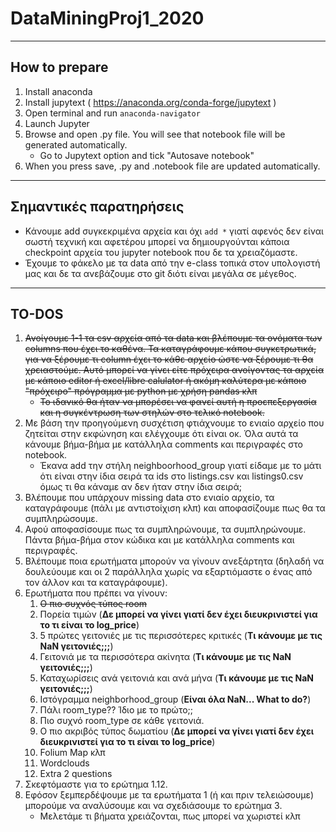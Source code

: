 # DataMiningProj1_2020
------

## How to prepare

1. Install anaconda
2. Install jupytext ( https://anaconda.org/conda-forge/jupytext )
3. Open terminal and run `anaconda-navigator`
4. Launch Jupyter
5. Browse and open .py file. You will see that notebook file will be generated automatically.
    - Go to Jupytext option and tick "Autosave notebook"
6. When you press save, .py and .notebook file are updated automatically.

------

## Σημαντικές παρατηρήσεις

- Κάνουμε add συγκεκριμένα αρχεία και όχι `add *` γιατί αφενός δεν είναι σωστή τεχνική και αφετέρου μπορεί να δημιουργούνται κάποια checkpoint αρχεία του jupyter notebook που δε τα χρειαζόμαστε.
- Έχουμε το φάκελο με τα data από την e-class τοπικά στον υπολογιστή μας και δε τα ανεβάζουμε στο git διότι είναι μεγάλα σε μέγεθος.

------

## TO-DOS

1. ~~Ανοίγουμε 1-1 τα csv αρχεία από τα data και βλέπουμε τα ονόματα των columns που έχει το καθένα. Τα καταγράφουμε κάπου συγκετρωτικά, για να ξέρουμε τι column έχει το κάθε αρχείο ώστε να ξέρουμε τι θα χρειαστούμε. Αυτό μπορεί να γίνει είτε πρόχειρα ανοίγοντας τα αρχεία με κάποιο editor ή excel/libre calulator ή ακόμη καλύτερα με κάποιο "πρόχειρο" πρόγραμμα με python με χρήση pandas κλπ~~
    - ~~Το ιδανικό θα ήταν να μπορέσει να φανεί αυτή η προεπεξεργασία και η συγκέντρωση των στηλών στο τελικό notebook.~~
1. Με βάση την προηγούμενη συσχέτιση φτιάχνουμε το ενιαίο αρχείο που ζητείται στην εκφώνηση και ελέγχουμε ότι είναι οκ. Όλα αυτά τα κάνουμε βήμα-βήμα με κατάλληλα comments και περιγραφές στο notebook.
    - Έκανα add την στήλη neighboorhood_group γιατί είδαμε με το μάτι ότι είναι στην ίδια σειρά τα ids στο listings.csv και listings0.csv όμως τι θα κάναμε αν δεν ήταν στην ίδια σειρά;
1. Βλέπουμε που υπάρχουν missing data στο ενιαίο αρχείο, τα καταγράφουμε (πάλι με αντιστοίχιση κλπ) και αποφασίζουμε πως θα τα συμπληρώσουμε.
1. Αφού αποφασίσουμε πως τα συμπληρώνουμε, τα συμπληρώνουμε. Πάντα βήμα-βήμα στον κώδικα και με κατάλληλα comments και περιγραφές.
1. Βλέπουμε ποια ερωτήματα μπορούν να γίνουν ανεξάρτητα (δηλαδή να δουλεύουμε και οι 2 παράλληλα χωρίς να εξαρτιόμαστε ο ένας από τον άλλον και τα καταγράφουμε).
1. Ερωτήματα που πρέπει να γίνουν:
    1. ~~Ο πιο συχνός τύπος room~~
    1. Πορεία τιμών (__Δε μπορεί να γίνει γιατί δεν έχει διευκρινιστεί για το τι είναι το log_price__)
    1. 5 πρώτες γειτονιές με τις περισσότερες κριτικές (__Τι κάνουμε με τις NaN γειτονιές;;;__)
    1. Γειτονιά με τα περισσότερα ακίνητα (__Τι κάνουμε με τις NaN γειτονιές;;;__)
    1. Καταχωρίσεις ανά γειτονιά και ανά μήνα (__Τι κάνουμε με τις NaN γειτονιές;;;__)
    1. Ιστόγραμμα neighborhood_group (__Είναι όλα NaN... What to do?__)
    1. Πάλι room_type?? Ίδιο με το πρώτο;;
    1. Πιο συχνό room_type σε κάθε γειτονιά.
    1. Ο πιο ακριβός τύπος δωματίου (__Δε μπορεί να γίνει γιατί δεν έχει διευκρινιστεί για το τι είναι το log_price__)
    1. Folium Map κλπ
    1. Wordclouds
    1. Extra 2 questions
1. Σκεφτόμαστε για το ερώτημα 1.12.
1. Εφόσον ξεμπερδέψουμε με τα ερωτήματα 1 (ή και πριν τελειώσουμε) μπορούμε να αναλύσουμε και να σχεδιάσουμε το ερώτημα 3.
    - Μελετάμε τι βήματα χρειάζονται, πως μπορεί να χωριστεί κλπ